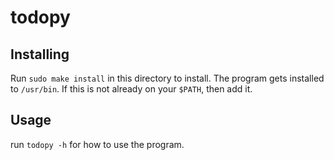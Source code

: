 todopy
======

## Installing
Run `sudo make install` in this directory to install. The program gets installed to `/usr/bin`. If this is not already on your `$PATH`, then add it.

## Usage
run `todopy -h` for how to use the program.

